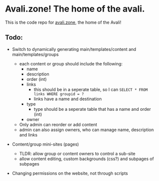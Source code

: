 # Avali.zone! The home of the avali.

This is the code repo for [avali.zone](https://avali.zone), the home of the Avali!

## Todo:

- Switch to dynamically generating main/templates/content and main/templates/groups
    - each content or group should include the following:
        - name
        - description
        - order (int)
        - links
            - this should be in a seperate table, so I can `SELECT * FROM links WHERE groupid = ?`
            - links have a name and destination
        - type
            - type should be a seperate table that has a name and order (int)
        - owner
    - Only admin can reorder or add content 
    - admin can also assign owners, who can manage name, description and links

- Content/group mini-sites (pages)
    - TLDR: allow group or content owners to control a sub-site
    - allow content editing, custom backgrounds (css?) and subpages of subpages

- Changing permissions on the website, not through scripts